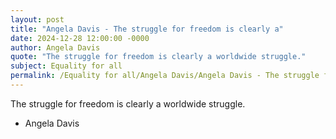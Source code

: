 ```yaml
---
layout: post
title: "Angela Davis - The struggle for freedom is clearly a"
date: 2024-12-28 12:00:00 -0000
author: Angela Davis
quote: "The struggle for freedom is clearly a worldwide struggle."
subject: Equality for all
permalink: /Equality for all/Angela Davis/Angela Davis - The struggle for freedom is clearly a
---
```


The struggle for freedom is clearly a worldwide struggle.

- Angela Davis
